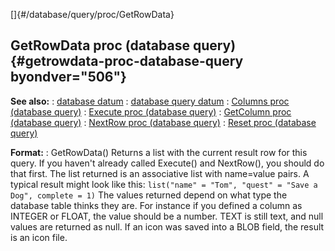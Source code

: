 []{#/database/query/proc/GetRowData}
## GetRowData proc (database query) {#getrowdata-proc-database-query byondver="506"}
**See also:**
:   [database datum](#/database)
:   [database query datum](#/database/query)
:   [Columns proc (database query)](#/database/query/proc/Columns)
:   [Execute proc (database query)](#/database/query/proc/Execute)
:   [GetColumn proc (database query)](#/database/query/proc/GetColumn)
:   [NextRow proc (database query)](#/database/query/proc/NextRow)
:   [Reset proc (database query)](#/database/query/proc/Reset)
<!-- -->
**Format:**
:   GetRowData()
Returns a list with the current result row for this query. If you
haven\'t already called Execute() and NextRow(), you should do that
first.
The list returned is an associative list with name=value pairs. A
typical result might look like this:
`list("name" = "Tom", "quest" = "Save a Dog", complete = 1)`
The values returned depend on what type the database table thinks they
are. For instance if you defined a column as INTEGER or FLOAT, the value
should be a number. TEXT is still text, and null values are returned as
null. If an icon was saved into a BLOB field, the result is an icon
file.
